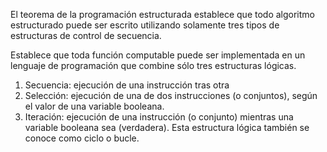 El teorema de la programación estructurada establece que todo algoritmo estructurado puede ser escrito utilizando solamente tres tipos de estructuras de control de secuencia. 

Establece que toda función computable puede ser implementada en un lenguaje de programación que combine sólo tres estructuras lógicas. 
1. Secuencia: ejecución de una instrucción tras otra
2. Selección: ejecución de una de dos instrucciones (o conjuntos), según el valor de una variable booleana. 
3. Iteración: ejecución de una instrucción (o conjunto) mientras una variable booleana sea (verdadera). Esta estructura lógica también se conoce como ciclo o bucle. 